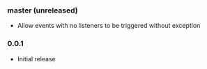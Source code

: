 ### master (unreleased)

* Allow events with no listeners to be triggered without exception

### 0.0.1

* Initial release
